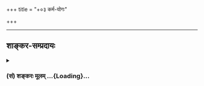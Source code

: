 +++
title = "+०३ कर्म-योगः"

+++


_________________
## शाङ्कर-सम्प्रदायः
<div class="js_include collapsed" newlevelforh1="3" title="(सं) शङ्करः मूलम्" unfilled url="/mahAbhAratam/vyAsaH/shlokashaH/06-bhIShma-parva/03-bhagavad-gItA-parva/saMskRtam/shankaraH/mUlam/03_karma-yogaH/_index.md">
<details><summary><h3>(सं) शङ्करः मूलम् ...{Loading}...</h3></summary>



शास्त्रस्य प्रवृत्तिनिवृत्तिविषयभूते द्वे बुद्धी भगवता निर्दिष्टे, साङ्‍ख्ये बुद्धिः योगे बुद्धिः इति च । तत्र ‘प्रजहाति यदा कामान्’ (भ. गी. २ । ५५) इत्यारभ्य आ अध्यायपरिसमाप्तेः साङ्‍ख्यबुद्ध्याश्रितानां संन्यासं कर्तव्यमुक्त्वा तेषां तन्निष्ठतयैव च कृतार्थता उक्ता — ‘एषा ब्राह्मी स्थितिः’ (भ. गी. २ । ७२) इति । अर्जुनाय च ‘कर्मण्येवाधिकारस्ते . . . मा ते सङ्गोऽस्त्वकर्मणि’ (भ. गी. २ । ४७) इति कर्मैव कर्तव्यमुक्तवान् योगबुद्धिमाश्रित्य, न तत एव श्रेयःप्राप्तिम् उक्तवान् । तदेतदालक्ष्य पर्याकुलीकृतबुद्धिः अर्जुनः उवाच । कथं भक्ताय श्रेयोर्थिने यत् साक्षात् श्रेयःप्राप्तिसाधनं साङ्‍ख्यबुद्धिनिष्ठां श्रावयित्वा मां कर्मणि दृष्टानेकानर्थयुक्ते पारम्पर्येणापि अनैकान्तिकश्रेयःप्राप्तिफले नियुञ्ज्यात् इति युक्तः पर्याकुलीभावः अर्जुनस्य, तदनुरूपश्च प्रश्नः ‘ज्यायसी चेत्’ (भ. गी. ३ । १) इत्यादिः, प्रश्नापाकरणवाक्यं च भगवतः युक्तं यथोक्तविभागविषये शास्त्रे ॥

केचित्तु — अर्जुनस्य प्रश्नार्थमन्यथा कल्पयित्वा तत्प्रतिकूलं भगवतः प्रतिवचनं वर्णयन्ति, यथा च आत्मना सम्बन्धग्रन्थे गीतार्थो निरूपितः तत्प्रतिकूलं च इह पुनः प्रश्नप्रतिवचनयोः अर्थं निरूपयन्ति । कथम् ? तत्र सम्बन्धग्रन्थे तावत् — सर्वेषामाश्रमिणां ज्ञानकर्मणोः समुच्चयः गीताशास्त्रे निरूपितः अर्थः इत्युक्तम् ; पुनः विशेषितं च यावज्जीवश्रुतिचोदितानि कर्माणि परित्यज्य केवलादेव ज्ञानात् मोक्षः प्राप्यते इत्येतत् एकान्तेनैव प्रतिषिद्धमिति । इह तु आश्रमविकल्पं दर्शयता यावज्जीवश्रुतिचोदितानामेव कर्मणां परित्याग उक्तः । तत् कथम् ईदृशं विरुद्धमर्थम् अर्जुनाय ब्रूयात् भगवान् , श्रोता वा कथं विरुद्धमर्थमवधारयेत् ॥

तत्रैतत् स्यात् — गृहस्थानामेव श्रौतकर्मपरित्यागेन केवलादेव ज्ञानात् मोक्षः प्रतिषिध्यते, न तु आश्रमान्तराणामिति । एतदपि पूर्वोत्तरविरुद्धमेव । कथम् ? सर्वाश्रमिणां ज्ञानकर्मणोः समुच्चयो गीताशास्त्रे निश्चितः अर्थः इति प्रतिज्ञाय इह कथं तद्विरुद्धं केवलादेव ज्ञानात् मोक्षं ब्रूयात् आश्रमान्तराणाम् ॥

अथ मतं श्रौतकर्मापेक्षया एतद्वचनम् ‘केवलादेव ज्ञानात् श्रौतकर्मरहितात् गृहस्थानां मोक्षः प्रतिषिध्यते’ इति ; तत्र गृहस्थानां विद्यमानमपि स्मार्तं कर्म अविद्यमानवत् उपेक्ष्य ‘ज्ञानादेव केवलात्’ इत्युच्यते इति । एतदपि विरुद्धम् । कथम् ? गृहस्थस्यैव स्मार्तकर्मणा समुच्चितात् ज्ञानात् मोक्षः प्रतिषिध्यते न तु आश्रमान्तराणामिति कथं विवेकिभिः शक्यमवधारयितुम् । किञ्च — यदि मोक्षसाधनत्वेन स्मार्तानि कर्माणि ऊर्ध्वरेतसां समुच्चीयन्ते तथा गृहस्थस्यापि इष्यतां स्मार्तैरेव समुच्चयो न श्रौतैः ॥

अथ श्रौतैः स्मार्तैश्च गृहस्थस्यैव समुच्चयः मोक्षाय, ऊर्ध्वरेतसां तु स्मार्तकर्ममात्रसमुच्चितात् ज्ञानात् मोक्ष इति । तत्रैवं सति गृहस्थस्य आयासबाहुल्यात् , श्रौतं स्मार्तं च बहुदुःखरूपं कर्म शिरसि आरोपितं स्यात् ॥

अथ गृहस्थस्यैव आयासबाहुल्यकारणात् मोक्षः स्यात् , न आश्रमान्तराणां श्रौतनित्यकर्मरहितत्वात् इति । तदप्यसत् , सर्वोपनिषत्सु इतिहासपुराणयोगशास्त्रेषु च ज्ञानाङ्गत्वेन मुमुक्षोः सर्वकर्मसंन्यासविधानात् , आश्रमविकल्पसमुच्चयविधानाच्च श्रुतिस्मृत्योः ॥

सिद्धस्तर्हि सर्वाश्रमिणां ज्ञानकर्मणोः समुच्चयः — न, मुमुक्षोः सर्वकर्मसंन्यासविधानात् । ‘पुत्रैषणाया वित्तैषणायाश्च लोकैषणायाश्च व्युत्थायाथ भिक्षाचर्यं चरन्ति’ (बृ. उ. ३ । ५ । १) ‘तस्मात् न्यासमेषां तपसामतिरिक्तमाहुः’ (तै. ना. ७९) ‘न्यास एवात्यरेचयत्’ (तै. ना. ७८) इति, ‘न कर्मणा न प्रजया धनेन त्यागेनैके अमृतत्वमानशुः’ (तै. ना. १२) इति च । ‘ब्रह्मचर्यादेव प्रव्रजेत्’ (जा. उ. ४) इत्याद्याः श्रुतयः । ‘त्यज धर्ममधर्मं च उभे सत्यानृते त्यज । उभे सत्यानृते त्यक्त्वा येन त्यजसि तत्त्यज । ’ (मो. ध. ३२९ । ४०) ‘संसारमेव निःसारं दृष्ट्वा सारदिदृक्षया । प्रव्रजन्त्यकृतोद्वाहाः परं वैराग्यमाश्रिताः’ ( ? ) इति बृहस्पतिः । ‘कर्मणा बध्यते जन्तुर्विद्यया च विमुच्यते । तस्मात्कर्म न कुर्वन्ति यतयः पारदर्शिनः’ (मो. ध. २४१ । ७) इति शुकानुशासनम् । इहापि च ‘सर्वकर्माणि मनसा संन्यस्य’ (भ. गी. ५ । १३) इत्यादि ॥

मोक्षस्य च अकार्यत्वात् मुमुक्षोः कर्मानर्थक्यम् । नित्यानि प्रत्यवायपरिहारार्थानि इति चेत् , न ; असंन्यासिविषयत्वात् प्रत्यवायप्राप्तेः । न हि अग्निकार्याद्यकरणात् संन्यासिनः प्रत्यवायः कल्पयितुं शक्यः, यथा ब्रह्मचारिणामसंन्यासिनामपि कर्मिणाम् । न तावत् नित्यानां कर्मणामभावादेव भावरूपस्य प्रत्यवायस्य उत्पत्तिः कल्पयितुं शक्या, ‘कथमसतः सज्जायेत’ (छा. उ. ६ । २ । २) इति असतः सज्जन्मासम्भवश्रुतेः । यदि विहिताकरणात् असम्भाव्यमपि प्रत्यवायं ब्रूयात् वेदः, तदा अनर्थकरः वेदः अप्रमाणमित्युक्तं स्यात् ; विहितस्य करणाकरणयोः दुःखमात्रफलत्वात् । तथा च कारकं शास्त्रं न ज्ञापकम् इत्यनुपपन्नार्थं कल्पितं स्यात् । न चैतदिष्टम् । तस्मात् न संन्यासिनां कर्माणि । अतो ज्ञानकर्मणोः समुच्चयानुपपत्तिः ; ‘ज्यायसी चेत् कर्मणस्ते मता बुद्धिः’ (भ. गी. ३ । १) इति अर्जुनस्य प्रश्नानुपपत्तेश्च ॥

यदि हि भगवता द्वितीयेऽध्याये ज्ञानं कर्म च समुच्चित्य त्वया अनुष्ठेयम् इत्युक्तं स्यात् , ततः अर्जुनस्य प्रश्नः अनुपपन्नः ‘ज्यायसी चेत्कर्मणस्ते मता बुद्धिः’ (भ. गी. ३ । १) इति । अर्जुनाय चेत् बुद्धिकर्मणी त्वया अनुष्ठेये इत्युक्ते, या कर्मणो ज्यायसी बुद्धिः सापि उक्तैव इति ‘तत् किं कर्मणि घोरे मां नियोजयसि केशव’ (भ. गी. ३ । १) इति उपालम्भः प्रश्नो वा न कथञ्चन उपपद्यते । न च अर्जुनस्यैव ज्यायसी बुद्धिः न अनुष्ठेया इति भगवता उक्तं पूर्वम् इति कल्पयितुं युक्तम् , येन ‘ज्यायसी चेत्’ इति विवेकतः प्रश्नः स्यात् ॥

यदि पुनः एकस्य पुरुषस्य ज्ञानकर्मणोर्विरोधात् युगपदनुष्ठानं न सम्भवतीति भिन्नपुरुषानुष्ठेयत्वं भगवता पूर्वमुक्तं स्यात् , ततोऽयं प्रश्न उपपन्नः ‘ज्यायसी चेत्’ इत्यादिः । अविवेकतः प्रश्नकल्पनायामपि भिन्नपुरुषानुष्ठेयत्वेन ज्ञानकर्मनिष्ठयोः भगवतः प्रतिवचनं नोपपद्यते । न च अज्ञाननिमित्तं भगवत्प्रतिवचनं कल्पनीयम् । अस्माच्च भिन्नपुरुषानुष्ठेयत्वेन ज्ञानकर्मनिष्ठयोः भगवतः प्रतिवचनदर्शनात् ज्ञानकर्मणोः समुच्चयानुपपत्तिः । तस्मात् केवलादेव ज्ञानात् मोक्ष इत्येषोऽर्थो निश्चितो गीतासु सर्वोपनिषत्सु च ॥

ज्ञानकर्मणोः ‘एकं वद निश्चित्य’ (भ. गी. ३ । २) इति च एकविषयैव प्रार्थना अनुपपन्ना, उभयोः समुच्चयसम्भवे । ‘कुरु कर्मैव तस्मात्त्वम्’ (भ. गी. ४ । १५) इति च ज्ञाननिष्ठासम्भवम् अर्जुनस्य अवधारणेन दर्शयिष्यति ॥ 
</details>
</div>
